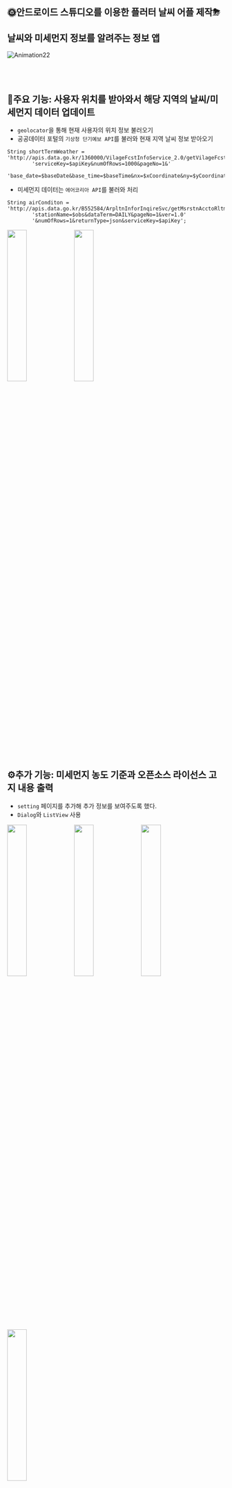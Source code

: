 🌞안드로이드 스튜디오를 이용한 플러터 날씨 어플 제작⛈
-------------------
## 날씨와 미세먼지 정보를 알려주는 정보 앱

![Animation22](https://user-images.githubusercontent.com/51500821/149667475-0f3f9e77-aa2d-481a-87d2-1138ae487da6.gif)



<br/><br/>
## 🏡주요 기능: 사용자 위치를 받아와서 해당 지역의 날씨/미세먼지 데이터 업데이트
* `geolocator`을 통해 현재 사용자의 위치 정보 불러오기
* 공공데이터 포털의 `기상청 단기예보 API`를 불러와 현재 지역 날씨 정보 받아오기
```
String shortTermWeather = 'http://apis.data.go.kr/1360000/VilageFcstInfoService_2.0/getVilageFcst?'
        'serviceKey=$apiKey&numOfRows=1000&pageNo=1&'
        'base_date=$baseDate&base_time=$baseTime&nx=$xCoordinate&ny=$yCoordinate&dataType=JSON'; 
```
* 미세먼지 데이터는 `에어코리아 API`를 불러와 처리
```
String airConditon = 'http://apis.data.go.kr/B552584/ArpltnInforInqireSvc/getMsrstnAcctoRltmMesureDnsty?'
        'stationName=$obs&dataTerm=DAILY&pageNo=1&ver=1.0'
        '&numOfRows=1&returnType=json&serviceKey=$apiKey';
```

<img src = "https://user-images.githubusercontent.com/51500821/149667490-ec413805-968f-4b8b-85d0-5f5ca76efe4c.png" width="30%" height="30%">
<img src = "https://user-images.githubusercontent.com/51500821/149667492-a1174e0b-8667-4d3c-8baf-6be1d244b72d.png" width="30%" height="30%">



<br/><br/>
## ⚙추가 기능: 미세먼지 농도 기준과 오픈소스 라이선스 고지 내용 출력
* `setting` 페이지를 추가해 추가 정보를 보여주도록 했다.
* `Dialog`와 `ListView` 사용

<img src = "https://user-images.githubusercontent.com/51500821/149667494-9a0b5a4a-9715-4bf8-b5e3-b74ff1e2be47.png" width="30%" height="30%">
<img src = "https://user-images.githubusercontent.com/51500821/149667495-6ec8c0e0-8e75-45b7-a637-914bf6bf21ba.png" width="30%" height="30%">
<img src = "https://user-images.githubusercontent.com/51500821/149667497-13866632-700c-4a58-9f4a-601fa2620c6a.png" width="30%" height="30%">
<img src = "https://user-images.githubusercontent.com/51500821/149667498-42bc18c2-f222-4722-bd96-2320b0c948e1.png" width="30%" height="30%">



<br/><br/>
## ☺새로 학습한 내용
* 1. 스택 오버 플로우 사용 및 영어로 코딩관련 질문을 하는 것에 익숙해졌다.
* 2. REST API 사용법을 익혔다.
* 3. 저작권 준수를 위한 정보를 습득하였다.
* 4. 플러터 UI 구현에 익숙해졌다.
* 5. GitHub에 프로젝트를 올릴 때 중요한 정보(`ex. api key`)를 은닉하는 방법을 배웠다. (`.env`와 `.gitignore` 사용)
* 6. 플러터 dart 문법이나 다양한 날짜, 시간 표현, 깃 사용법 등에 대해 배웠다.😀



</br></br>
## 😭아직 추가하지 못한 기능 및 처리해야 할 에러
* 1. 기상청 http 에러 발생 시 어플 실행이 안 되는 에러
* 2. 특정 시각(0~2시)에 일부 데이터를 가져오지 못하는 에러
* 3. 너무 느린 로딩 속도
* 4. 클린코드, 리팩토링을 적용하지 못 했다.
* 5. 어플 상단 pin 아이콘 검색 기능 추가 및 pin 아이콘 삭제
